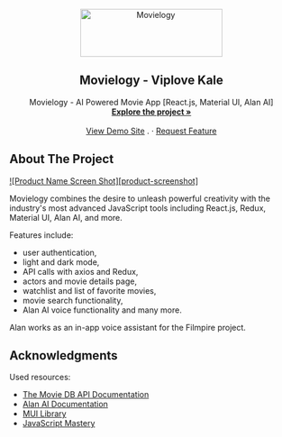 <div id="top"></div>

<!-- PROJECT [othneildrew] SHIELDS -->

<!-- PROJECT LOGO -->
<br />
<div align="center">
  <a >
    <img src="https://fontmeme.com/permalink/230629/6946c78f40c869544bab3a4667c4dc98.png" alt="Movielogy" width="252" height="85">
  </a>

  <h2 align="center">Movielogy - Viplove Kale</h2>

  <p align="center">
    Movielogy - AI Powered Movie App [React.js, Material UI, Alan AI]
    <br />
    <a href="https://github.com/viplove3541/movielogy"><strong>Explore the project »</strong></a>
    <br />
    <br />
    <a href="https://movielogy-viplove3541.netlify.app/">View Demo Site</a>
    .
    ·
    <a href="https://github.com/viplove3541/movielogy/issues">Request Feature</a>
  </p>
</div>

<!-- ABOUT THE PROJECT -->
## About The Project

[![Product Name Screen Shot][product-screenshot]]('https://fontmeme.com/permalink/230629/6946c78f40c869544bab3a4667c4dc98.png')

Movielogy combines the desire to unleash powerful creativity with the industry's most advanced JavaScript tools including React.js, Redux, Material UI, Alan AI, and more.

Features include:
* user authentication,
* light and dark mode,
* API calls with axios and Redux,
* actors and movie details page,
* watchlist and list of favorite movies,
* movie search functionality,
* Alan AI voice functionality and many more.

Alan works as an in-app voice assistant for the Filmpire project.



<!-- ACKNOWLEDGMENTS -->
## Acknowledgments

Used resources:

* [The Movie DB API Documentation](https://developers.themoviedb.org/3/getting-started/introduction)
* [Alan AI Documentation](https://alan.app/docs/)
* [MUI Library](https://mui.com/)
* [JavaScript Mastery](https://www.jsmastery.pro/)

